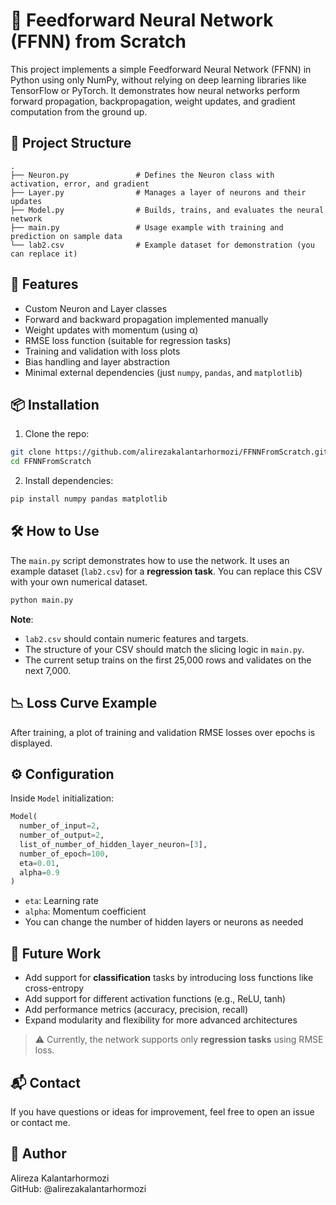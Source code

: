 
# 🧮 Feedforward Neural Network (FFNN) from Scratch

This project implements a simple Feedforward Neural Network (FFNN) in Python using only NumPy, without relying on deep learning libraries like TensorFlow or PyTorch. It demonstrates how neural networks perform forward propagation, backpropagation, weight updates, and gradient computation from the ground up.

## 📁 Project Structure

```
.
├── Neuron.py               # Defines the Neuron class with activation, error, and gradient
├── Layer.py                # Manages a layer of neurons and their updates
├── Model.py                # Builds, trains, and evaluates the neural network
├── main.py                 # Usage example with training and prediction on sample data
└── lab2.csv                # Example dataset for demonstration (you can replace it)
```

## 🚀 Features

- Custom Neuron and Layer classes
- Forward and backward propagation implemented manually
- Weight updates with momentum (using α)
- RMSE loss function (suitable for regression tasks)
- Training and validation with loss plots
- Bias handling and layer abstraction
- Minimal external dependencies (just `numpy`, `pandas`, and `matplotlib`)

## 📦 Installation

1. Clone the repo:

```bash
git clone https://github.com/alirezakalantarhormozi/FFNNFromScratch.git
cd FFNNFromScratch
```

2. Install dependencies:

```bash
pip install numpy pandas matplotlib
```

## 🛠️ How to Use

The `main.py` script demonstrates how to use the network. It uses an example dataset (`lab2.csv`) for a **regression task**. You can replace this CSV with your own numerical dataset.

```bash
python main.py
```

**Note**:  
- `lab2.csv` should contain numeric features and targets.
- The structure of your CSV should match the slicing logic in `main.py`.
- The current setup trains on the first 25,000 rows and validates on the next 7,000.

## 📉 Loss Curve Example

After training, a plot of training and validation RMSE losses over epochs is displayed.

## ⚙️ Configuration

Inside `Model` initialization:

```python
Model(
  number_of_input=2,
  number_of_output=2,
  list_of_number_of_hidden_layer_neuron=[3],
  number_of_epoch=100,
  eta=0.01,
  alpha=0.9
)
```

- `eta`: Learning rate
- `alpha`: Momentum coefficient
- You can change the number of hidden layers or neurons as needed 

## 🔮 Future Work

- Add support for **classification** tasks by introducing loss functions like cross-entropy
- Add support for different activation functions (e.g., ReLU, tanh)
- Add performance metrics (accuracy, precision, recall)
- Expand modularity and flexibility for more advanced architectures

> ⚠️ Currently, the network supports only **regression tasks** using RMSE loss.

## 📬 Contact

If you have questions or ideas for improvement, feel free to open an issue or contact me.

## 👤 Author
Alireza Kalantarhormozi <br/>
GitHub: @alirezakalantarhormozi
